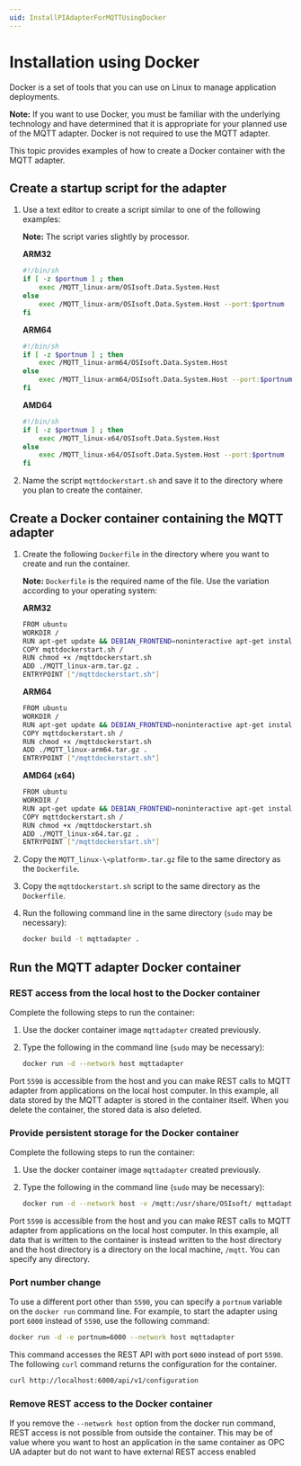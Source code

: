 ```yaml
---
uid: InstallPIAdapterForMQTTUsingDocker
---
```


# Installation using Docker

Docker is a set of tools that you can use on Linux to manage application deployments.

**Note:** If you want to use Docker, you must be familiar with the underlying technology and have determined that it is appropriate for your planned use of the MQTT adapter. Docker is not required to use  the MQTT adapter.

This topic provides examples of how to create a Docker container with the MQTT adapter.

## Create a startup script for the adapter

1. Use a text editor to create a script similar to one of the following examples:

	**Note:** The script varies slightly by processor.

	**ARM32**

	```bash
	#!/bin/sh
	if [ -z $portnum ] ; then
		exec /MQTT_linux-arm/OSIsoft.Data.System.Host
	else
		exec /MQTT_linux-arm/OSIsoft.Data.System.Host --port:$portnum
	fi
	```

	**ARM64**

	```bash
	#!/bin/sh
	if [ -z $portnum ] ; then
		exec /MQTT_linux-arm64/OSIsoft.Data.System.Host
	else
		exec /MQTT_linux-arm64/OSIsoft.Data.System.Host --port:$portnum
	fi
	```

	**AMD64**
			
	```bash
	#!/bin/sh
	if [ -z $portnum ] ; then
		exec /MQTT_linux-x64/OSIsoft.Data.System.Host
	else
		exec /MQTT_linux-x64/OSIsoft.Data.System.Host --port:$portnum
	fi
	```
	
2. Name the script `mqttdockerstart.sh` and save it to the directory where you plan to create the container.

## Create a Docker container containing the MQTT adapter

1. Create the following `Dockerfile` in the directory where you want to create and run the container.

	**Note:** `Dockerfile` is the required name of the file. Use the variation according to your operating system:

	**ARM32**

	```bash
	FROM ubuntu
	WORKDIR /
	RUN apt-get update && DEBIAN_FRONTEND=noninteractive apt-get install -y ca-certificates libicu60 libssl1.1 curl
	COPY mqttdockerstart.sh /
	RUN chmod +x /mqttdockerstart.sh
	ADD ./MQTT_linux-arm.tar.gz .
	ENTRYPOINT ["/mqttdockerstart.sh"]
	```
	**ARM64**

	```bash
	FROM ubuntu
	WORKDIR /
	RUN apt-get update && DEBIAN_FRONTEND=noninteractive apt-get install -y ca-certificates libicu66 libssl1.1 curl
	COPY mqttdockerstart.sh /
	RUN chmod +x /mqttdockerstart.sh
	ADD ./MQTT_linux-arm64.tar.gz .
	ENTRYPOINT ["/mqttdockerstart.sh"]
	```

	**AMD64 (x64)**

	```bash
	FROM ubuntu
	WORKDIR /
	RUN apt-get update && DEBIAN_FRONTEND=noninteractive apt-get install -y ca-certificates libicu66 libssl1.1 curl
	COPY mqttdockerstart.sh /
	RUN chmod +x /mqttdockerstart.sh
	ADD ./MQTT_linux-x64.tar.gz .
	ENTRYPOINT ["/mqttdockerstart.sh"]
	```

2. Copy the `MQTT_linux-\<platform>.tar.gz` file to the same directory as the `Dockerfile`.

3. Copy the `mqttdockerstart.sh` script to the same directory as the `Dockerfile`.

4. Run the following command line in the same directory (`sudo` may be necessary):

	```bash
	docker build -t mqttadapter .
	```

## Run the MQTT adapter Docker container

### REST access from the local host to the Docker container

Complete the following steps to run the container:

1. Use the docker container image `mqttadapter` created previously.
2. Type the following in the command line (`sudo` may be necessary):

	```bash
	docker run -d --network host mqttadapter
	```

Port `5590` is accessible from the host and you can make REST calls to MQTT adapter from applications on the local host computer. In this example, all data stored by the MQTT adapter is stored in the container itself. When you delete the container, the stored data is also deleted.

### Provide persistent storage for the Docker container

Complete the following steps to run the container:

1. Use the docker container image `mqttadapter` created previously.
2. Type the following in the command line (`sudo` may be necessary):

	```bash
	docker run -d --network host -v /mqtt:/usr/share/OSIsoft/ mqttadapter
	```

Port `5590` is accessible from the host and you can make REST calls to MQTT adapter from applications on the local host computer. In this example, all data that is written to the container is instead written to the host directory and the host directory is a directory on the local machine, `/mqtt`. You can specify any directory.

### Port number change

To use a different port other than `5590`, you can specify a `portnum` variable on the `docker run` command line. For example, to start the adapter using port `6000` instead of `5590`, use the following command:

```bash
docker run -d -e portnum=6000 --network host mqttadapter
```

This command accesses the REST API with port `6000` instead of port `5590`. The following `curl` command returns the configuration for the container.

```bash
curl http://localhost:6000/api/v1/configuration
```

### Remove REST access to the Docker container

If you remove the `--network host` option from the docker run command, REST access is not possible from outside the container. This may be of value where you want to host an application in the same container as OPC UA adapter but do not want to have external REST access enabled
